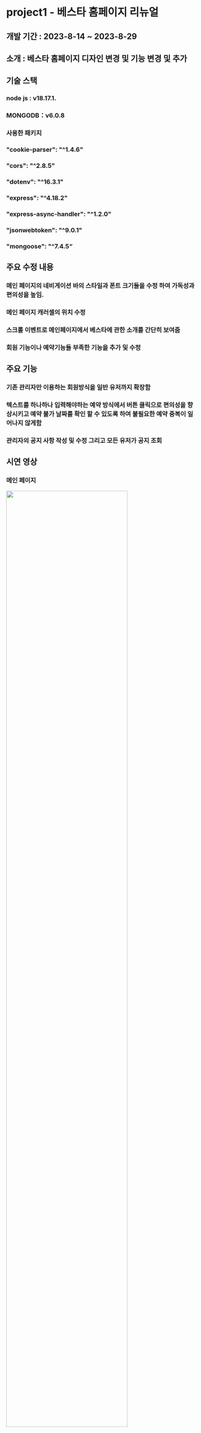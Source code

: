 # project1 - 베스타 홈페이지 리뉴얼
## 개발 기간 : 2023-8-14 ~ 2023-8-29
## 소개 : 베스타 홈페이지 디자인 변경 및 기능 변경 및 추가
## 기술 스택
### node js : v18.17.1.
### MONGODB：v6.0.8
### 사용한 패키지
### "cookie-parser": "^1.4.6"
### "cors": "^2.8.5"
### "dotenv": "^16.3.1"
### "express": "^4.18.2"
### "express-async-handler": "^1.2.0"
### "jsonwebtoken": "^9.0.1"
### "mongoose": "^7.4.5“


## 주요 수정 내용
### 메인 페이지의 네비게이션 바의 스타일과 폰트 크기들을 수정 하여 가독성과 편의성을 높임.
### 메인 페이지 캐러셀의 위치 수정
### 스크롤 이벤트로 메인페이지에서 베스타에 관한 소개를 간단히 보여줌
### 회원 기능이나 예약기능들 부족한 기능을 추가 및 수정

## 주요 기능
### 기존 관리자만 이용하는 회원방식을 일반 유저까지 확장함
### 텍스트를 하나하나 입력해야하는 예약 방식에서 버튼 클릭으로 편의성을 향상시키고 예약 불가 날짜를 확인 할 수 있도록 하여 불필요한 예약 중복이 일어나지 않게함
### 관리자의 공지 사항 작성 및 수정 그리고 모든 유저가 공지 조회

## 시연 영상
### 메인 페이지
<img width="80%" src="https://github.com/JeeGAe/project1/assets/139299845/5a061186-9751-439d-8a0d-faf6b2d443ce"/>

### 회원가입
<img width="80%" src="https://github.com/JeeGAe/project1/assets/139299845/f3af4235-54bf-475c-b17d-192052265f91"/>

### 로그인
<img width="80%" src="https://github.com/JeeGAe/project1/assets/139299845/d4508c28-5dae-4f4c-8795-5dd6812d4db1"/>

### 공지사항
<img width="80%" src="https://github.com/JeeGAe/project1/assets/139299845/c0cc52b4-68c4-456f-a6a0-a6faf3534112"/>

### 예약
<img width="80%" src="https://github.com/JeeGAe/project1/assets/139299845/c4b24ac4-ea50-4fbf-a2ed-f62d5eb64c46"/>
